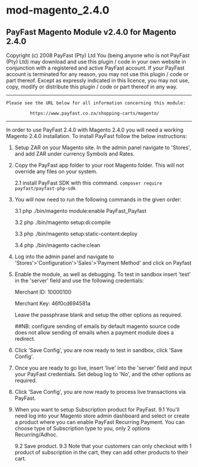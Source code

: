 # mod-magento_2.4.0

PayFast Magento Module v2.4.0 for Magento 2.4.0
-----------------------------------------------------------------------------
Copyright (c) 2008 PayFast (Pty) Ltd
You (being anyone who is not PayFast (Pty) Ltd) may download and use this plugin / code in your own website in conjunction with a registered and active PayFast account. If your PayFast account is terminated for any reason, you may not use this plugin / code or part thereof.
Except as expressly indicated in this licence, you may not use, copy, modify or distribute this plugin / code or part thereof in any way.

******************************************************************************
                                                                            
    Please see the URL below for all information concerning this module:

             https://www.payfast.co.za/shopping-carts/magento/
******************************************************************************

In order to use PayFast 2.4.0 with Magento 2.4.0 you will need a working Magento 2.4.0 installation. To install PayFast follow the below instructions:

1. Setup ZAR on your Magento site.
    In the admin panel navigate to 'Stores', and add ZAR under currency Symbols and Rates.
2. Copy the PayFast app folder to your root Magento folder.
    This will not override any files on your system.
    
    2.1 install PayFast SDK with this command.
    `composer require payfast/payfast-php-sdk`
3. You will now need to run the following commands in the given order:
    
    3.1 php ./bin/magento module:enable PayFast_Payfast
    
    3.2 php ./bin/magento setup:di:compile  
    
    3.3 php ./bin/magento setup:static-content:deploy 
    
    3.4 php ./bin/magento cache:clean
    
4. Log into the admin panel and navigate to 'Stores'>'Configuration'>'Sales'>'Payment Method' and click on Payfast
5. Enable the module, as well as debugging. To test in sandbox insert 'test' in the 'server' field and use the following credentials:

    Merchant ID: 10000100
    
    Merchant Key: 46f0cd694581a
    
    Leave the passphrase blank and setup the other options as required.
        
   ##NB: configure sending of emails by default magento source code does not allow sending of emails when a payment module does a redirect.
   
6. Click 'Save Config', you are now ready to test in sandbox, click 'Save Config'.

7. Once you are ready to go live, insert 'live' into the 'server' field and input your PayFast credentials. Set debug log to 'No', and the other options as required.
8. Click 'Save Config', you are now ready to process live transactions via PayFast.

9. When you want to setup Subscription product for PayFast.
    9.1 You'll need log into your Magento store admin dashboard and select or create a product where you can enable PayFast Recurring Payment.
    You can choose type of Subscription type to you, only 2 options Recurring/Adhoc.
    
    9.2 Save product.
    9.3 Note that your customers can only checkout with 1 product of subscription in the cart, they can add other products to their cart.


